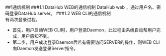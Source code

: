 ##1通信机制
###1.1 DataHub WEB的通信机制
DataHub web ，通过用户名、密码登录DataHub server。
###1.2 WEB CLI的通信机制   
有两次登录过程。  
* 首先，用户启动WEB CLI时，用户登录Daemon，此过程由系统自动帮用户完成，用户感知不到。  
* 第二步，用户成功登录Daemon后若有需要访问SERVER的操作，则WEB  CLI向Daemon发送登录Server指令。